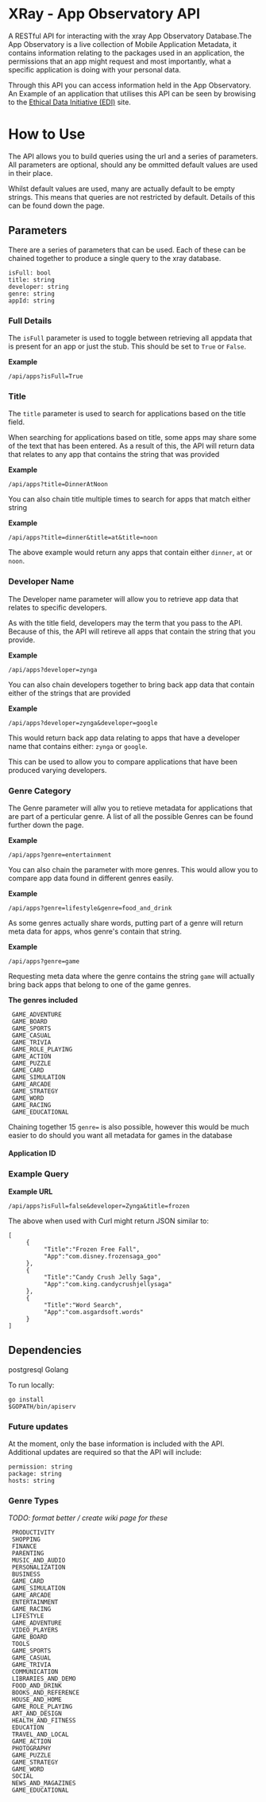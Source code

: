 # XRay - App Observatory API

A RESTful API for interacting with the xray App Observatory Database.The App Observatory is a live collection of Mobile Application Metadata, it contains information relating to the packages used in an application, the permissions that an app might request and most importantly, what a specific application is doing with your personal data.

Through this API you can access information held in the App Observatory. An Example of an application that utilises this API can be seen by browising to the [Ethical Data Initiative (EDI)](https://edi.sociam.org) site.

# How to Use
The API allows you to build queries using the url and a series of parameters. All parameters are optional, should any be ommitted default values are used in their place.

Whilst default values are used, many are actually default to be empty strings. This means that queries are not restricted by default. Details of this can be found down the page.

## Parameters
There are a series of parameters that can be used. Each of these can be chained together to produce a single query to the xray database.

```
isFull: bool
title: string
developer: string
genre: string
appId: string
```
### Full Details
The ``` isFull ``` parameter is used to toggle between retrieving all appdata that is present for an app or just the stub. This should be set to ``` True ``` or ``` False ```.

**Example**
```
/api/apps?isFull=True
```

### Title
The ``` title ``` parameter is used to search for applications based on the title field.

When searching for applications based on title, some apps may share some of the text that has been entered. As a result of this, the API will return data that relates to any app that contains the string that was provided

**Example**
```
/api/apps?title=DinnerAtNoon
```

You can also chain title multiple times to search for apps that match either string

**Example**
```
/api/apps?title=dinner&title=at&title=noon
```

The above example would return any apps that contain either ``` dinner ```, ``` at ``` or ``` noon ```.


### Developer Name

The Developer name parameter will allow you to retrieve app data that relates to specific developers.

As with the title field, developers may the term that you pass to the API. Because of this, the API will retireve all apps that contain the string that you provide.

**Example**
```
/api/apps?developer=zynga
```

You can also chain developers together to bring back app data that contain either of the strings that are provided

**Example**
```
/api/apps?developer=zynga&developer=google
```

This would return back app data relating to apps that have a developer name that contains either: ```zynga``` or ```google```.

This can be used to allow you to compare applications that have been produced varying developers.


### Genre Category

The Genre parameter will allw you to retieve metadata for applications that are part of a perticular genre. A list of all the possible Genres can be found further down the page.

**Example**
```
/api/apps?genre=entertainment
```

You can also chain the parameter with more genres. This would allow you to compare app data found in different genres easily.

**Example**
```
/api/apps?genre=lifestyle&genre=food_and_drink
```

As some genres actually share words, putting part of a genre will return meta data for apps, whos genre's contain that string.

**Example**
```
/api/apps?genre=game
```

Requesting meta data where the genre contains the string ```game``` will actually bring back apps that belong to one of the game genres.

**The genres included**
```
 GAME_ADVENTURE
 GAME_BOARD
 GAME_SPORTS
 GAME_CASUAL
 GAME_TRIVIA
 GAME_ROLE_PLAYING
 GAME_ACTION
 GAME_PUZZLE
 GAME_CARD
 GAME_SIMULATION
 GAME_ARCADE
 GAME_STRATEGY
 GAME_WORD
 GAME_RACING
 GAME_EDUCATIONAL
```
Chaining together 15 ```genre=``` is also possible, however this would be much easier to do should you want all metadata for games in the database

#### Application ID

### Example Query

**Example URL**
```
/api/apps?isFull=false&developer=Zynga&title=frozen
```

The above when used with Curl might return JSON similar to:
```
[
     {
          "Title":"Frozen Free Fall",
          "App":"com.disney.frozensaga_goo"
     },
     {
          "Title":"Candy Crush Jelly Saga",
          "App":"com.king.candycrushjellysaga"
     },
     {
          "Title":"Word Search",
          "App":"com.asgardsoft.words"
     }
]
```

## Dependencies
postgresql
Golang

To run locally:

```
go install 
$GOPATH/bin/apiserv
```


### Future updates 
At the moment, only the base information is included with the API. 
Additional updates are required so that the API will include:
```
permission: string
package: string
hosts: string
```

### Genre Types

*TODO: format better / create wiki page for these*
```
 PRODUCTIVITY
 SHOPPING
 FINANCE
 PARENTING
 MUSIC_AND_AUDIO
 PERSONALIZATION
 BUSINESS
 GAME_CARD
 GAME_SIMULATION
 GAME_ARCADE
 ENTERTAINMENT
 GAME_RACING
 LIFESTYLE
 GAME_ADVENTURE
 VIDEO_PLAYERS
 GAME_BOARD
 TOOLS
 GAME_SPORTS
 GAME_CASUAL
 GAME_TRIVIA
 COMMUNICATION
 LIBRARIES_AND_DEMO
 FOOD_AND_DRINK
 BOOKS_AND_REFERENCE
 HOUSE_AND_HOME
 GAME_ROLE_PLAYING
 ART_AND_DESIGN
 HEALTH_AND_FITNESS
 EDUCATION
 TRAVEL_AND_LOCAL
 GAME_ACTION
 PHOTOGRAPHY
 GAME_PUZZLE
 GAME_STRATEGY
 GAME_WORD
 SOCIAL
 NEWS_AND_MAGAZINES
 GAME_EDUCATIONAL
```
